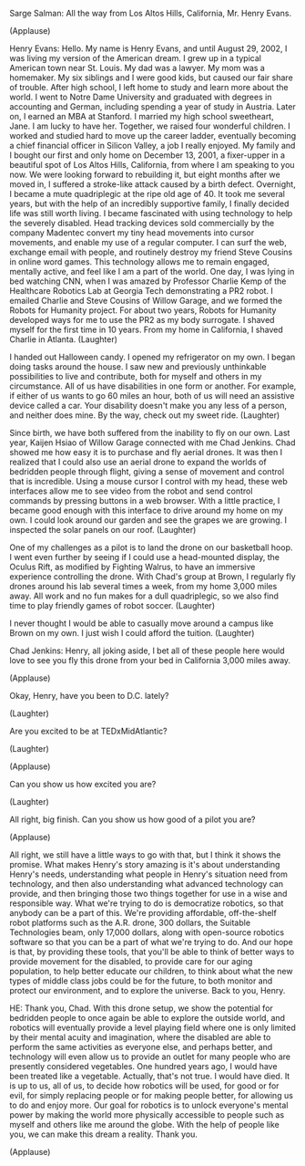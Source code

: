 

Sarge Salman: All the way from
Los Altos Hills, California,
Mr. Henry Evans.

(Applause)


Henry Evans: Hello.
My name is Henry Evans,
and until August 29, 2002,
I was living my version of the American dream.
I grew up in a typical American town near St. Louis.
My dad was a lawyer.
My mom was a homemaker.
My six siblings and I were good kids,
but caused our fair share of trouble.
After high school, I left home to study
and learn more about the world.
I went to Notre Dame University
and graduated with degrees
in accounting and German,
including spending a year of study in Austria.
Later on, I earned an MBA at Stanford.
I married my high school sweetheart, Jane.
I am lucky to have her.
Together, we raised four wonderful children.
I worked and studied hard
to move up the career ladder,
eventually becoming a chief financial officer
in Silicon Valley, a job I really enjoyed.
My family and I bought our first and only home
on December 13, 2001,
a fixer-upper in a beautiful spot
of Los Altos Hills, California,
from where I am speaking to you now.
We were looking forward to rebuilding it,
but eight months after we moved in,
I suffered a stroke-like attack
caused by a birth defect.
Overnight, I became a mute quadriplegic
at the ripe old age of 40.
It took me several years,
but with the help of an incredibly supportive family,
I finally decided life was still worth living.
I became fascinated with using technology
to help the severely disabled.
Head tracking devices sold commercially
by the company Madentec
convert my tiny head movements
into cursor movements,
and enable my use of a regular computer.
I can surf the web, exchange email with people,
and routinely destroy my friend Steve Cousins
in online word games.
This technology allows me to remain engaged,
mentally active,
and feel like I am a part of the world.
One day, I was lying in bed watching CNN,
when I was amazed by Professor Charlie Kemp
of the Healthcare Robotics Lab at Georgia Tech
demonstrating a PR2 robot.
I emailed Charlie and
Steve Cousins of Willow Garage,
and we formed the Robots for Humanity project.
For about two years, Robots for Humanity
developed ways for me to use the PR2
as my body surrogate.
I shaved myself for the first time in 10 years.
From my home in California,
I shaved Charlie in Atlanta. 
(Laughter)

I handed out Halloween candy.
I opened my refrigerator on my own.
I began doing tasks around the house.
I saw new and previously unthinkable possibilities
to live and contribute,
both for myself and others in my circumstance.
All of us have disabilities in one form or another.
For example, if either of us
wants to go 60 miles an hour,
both of us will need an assistive device called a car.
Your disability doesn&#39;t make you
any less of a person,
and neither does mine.
By the way, check out my sweet ride. 
(Laughter)

Since birth, we have both suffered from the inability
to fly on our own.
Last year, Kaijen Hsiao of Willow Garage
connected with me Chad Jenkins.
Chad showed me how easy it is
to purchase and fly aerial drones.
It was then I realized that I could also use
an aerial drone to expand the worlds
of bedridden people through flight,
giving a sense of movement and control
that is incredible.
Using a mouse cursor I control with my head,
these web interfaces allow me
to see video from the robot
and send control commands
by pressing buttons in a web browser.
With a little practice, I became
good enough with this interface
to drive around my home on my own.
I could look around our garden
and see the grapes we are growing.
I inspected the solar panels on our roof. 
(Laughter)

One of my challenges as a pilot is to land the drone
on our basketball hoop.
I went even further by seeing if I could use
a head-mounted display, the Oculus Rift,
as modified by Fighting Walrus,
to have an immersive experience
controlling the drone.
With Chad&#39;s group at Brown,
I regularly fly drones around his lab
several times a week,
from my home 3,000 miles away.
All work and no fun makes for a dull quadriplegic,
so we also find time to play friendly games
of robot soccer. 
(Laughter)

I never thought I would be able to casually
move around a campus like Brown on my own.
I just wish I could afford the tuition. 
(Laughter)


Chad Jenkins: Henry, all joking aside,
I bet all of these people here
would love to see you fly this drone
from your bed in California 3,000 miles away.

(Applause)

Okay, Henry, have you been to D.C. lately?

(Laughter)

Are you excited to be at TEDxMidAtlantic?

(Laughter)
 
(Applause)

Can you show us how excited you are?

(Laughter)

All right, big finish.
Can you show us how good of a pilot you are?

(Applause)

All right, we still have a little ways to go with that,
but I think it shows the promise.
What makes Henry&#39;s story amazing
is it&#39;s about understanding Henry&#39;s needs,
understanding what people in Henry&#39;s situation
need from technology,
and then also understanding
what advanced technology can provide,
and then bringing those two things together
for use in a wise and responsible way.
What we&#39;re trying to do is democratize robotics,
so that anybody can be a part of this.
We&#39;re providing affordable,
off-the-shelf robot platforms
such as the A.R. drone, 300 dollars,
the Suitable Technologies beam,
only 17,000 dollars,
along with open-source robotics software
so that you can be a part of what we&#39;re trying to do.
And our hope is that, by providing these tools,
that you&#39;ll be able to think of better ways
to provide movement for the disabled,
to provide care for our aging population,
to help better educate our children,
to think about what the new types
of middle class jobs could be for the future,
to both monitor and protect our environment,
and to explore the universe.
Back to you, Henry.

HE: Thank you, Chad.
With this drone setup, we show the potential
for bedridden people to once again be able
to explore the outside world,
and robotics will eventually provide
a level playing field
where one is only limited by their mental acuity
and imagination,
where the disabled are able to perform
the same activities as everyone else,
and perhaps better,
and technology will even allow us to provide
an outlet for many people who are presently
considered vegetables.
One hundred years ago,
I would have been treated like a vegetable.
Actually, that&#39;s not true.
I would have died.
It is up to us, all of us, to decide how
robotics will be used, for good or for evil,
for simply replacing people
or for making people better,
for allowing us to do and enjoy more.
Our goal for robotics is to
unlock everyone&#39;s mental power
by making the world more physically accessible
to people such as myself and others like me
around the globe.
With the help of people like you,
we can make this dream a reality.
Thank you.

(Applause)

